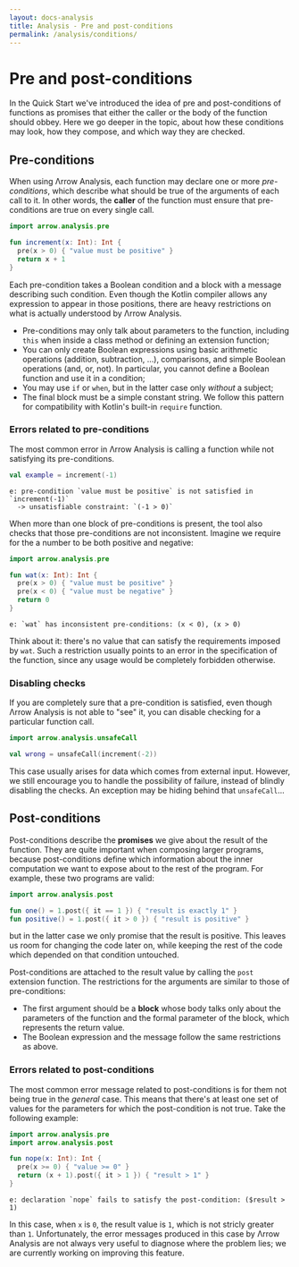 ```yaml
---
layout: docs-analysis
title: Analysis - Pre and post-conditions
permalink: /analysis/conditions/
---
```


# Pre and post-conditions

In the Quick Start we've introduced the idea of pre and post-conditions of functions as promises that either the caller or the body of the function should obbey. Here we go deeper in the topic, about how these conditions may look, how they compose, and which way they are checked.

## Pre-conditions

When using Λrrow Analysis, each function may declare one or more _pre-conditions_, which describe what should be true of the arguments of each call to it. In other words, the **caller** of the function must ensure that pre-conditions are true on every single call.

```kotlin
import arrow.analysis.pre

fun increment(x: Int): Int {
  pre(x > 0) { "value must be positive" }
  return x + 1
}
```

Each pre-condition takes a Boolean condition and a block with a message describing such condition. Even though the Kotlin compiler allows any expression to appear in those positions, there are heavy restrictions on what is actually understood by Λrrow Analysis.

- Pre-conditions may only talk about parameters to the function, including `this` when inside a class method or defining an extension function;
- You can only create Boolean expressions using basic arithmetic operations (addition, subtraction, ...), comparisons, and simple Boolean operations (and, or, not). In particular, you cannot define a Boolean function and use it in a condition;
- You may use `if` or `when`, but in the latter case only _without_ a subject;
- The final block must be a simple constant string. We follow this pattern for compatibility with Kotlin's built-in `require` function.

### Errors related to pre-conditions

The most common error in Λrrow Analysis is calling a function while not satisfying its pre-conditions.

```kotlin
val example = increment(-1)
```
```
e: pre-condition `value must be positive` is not satisfied in `increment(-1)`
  -> unsatisfiable constraint: `(-1 > 0)`
```

When more than one block of pre-conditions is present, the tool also checks that those pre-conditions are not inconsistent. Imagine we require for the a number to be both positive and negative:

```kotlin
import arrow.analysis.pre

fun wat(x: Int): Int {
  pre(x > 0) { "value must be positive" }
  pre(x < 0) { "value must be negative" }
  return 0
}
```
```
e: `wat` has inconsistent pre-conditions: (x < 0), (x > 0)
```

Think about it: there's no value that can satisfy the requirements imposed by `wat`. Such a restriction usually points to an error in the specification of the function, since any usage would be completely forbidden otherwise.

### Disabling checks

If you are completely sure that a pre-condition is satisfied, even though Λrrow Analysis is not able to "see" it, you can disable checking for a particular function call. 

```kotlin
import arrow.analysis.unsafeCall

val wrong = unsafeCall(increment(-2))
```

This case usually arises for data which comes from external input. However, we still encourage you to handle the possibility of failure, instead of blindly disabling the checks. An exception may be hiding behind that `unsafeCall`...

## Post-conditions

Post-conditions describe the **promises** we give about the result of the function. They are quite important when composing larger programs, because post-conditions define which information about the inner computation we want to expose about to the rest of the program. For example, these two programs are valid:

```kotlin
import arrow.analysis.post

fun one() = 1.post({ it == 1 }) { "result is exactly 1" }
fun positive() = 1.post({ it > 0 }) { "result is positive" }
```

but in the latter case we only promise that the result is positive. This leaves us room for changing the code later on, while keeping the rest of the code which depended on that condition untouched.

Post-conditions are attached to the result value by calling the `post` extension function. The restrictions for the arguments are similar to those of pre-conditions:

- The first argument should be a **block** whose body talks only about the parameters of the function and the formal parameter of the block, which represents the return value.
- The Boolean expression and the message follow the same restrictions as above.

### Errors related to post-conditions

The most common error message related to post-conditions is for them not being true in the _general_ case. This means that there's at least one set of values for the parameters for which the post-condition is not true. Take the following example:

```kotlin
import arrow.analysis.pre
import arrow.analysis.post

fun nope(x: Int): Int {
  pre(x >= 0) { "value >= 0" }
  return (x + 1).post({ it > 1 }) { "result > 1" }
}
```
```
e: declaration `nope` fails to satisfy the post-condition: ($result > 1)
```

In this case, when `x` is `0`, the result value is `1`, which is not stricly greater than `1`. Unfortunately, the error messages produced in this case by Λrrow Analysis are not always very useful to diagnose where the problem lies; we are currently working on improving this feature.